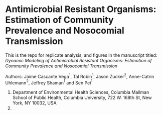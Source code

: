# Antimicrobial Resistant Organisms: Estimation of Community Prevalence and Nosocomial Transmission

This is the repo for replicate analysis, and figures in the manuscript titled: *Dynamic Modeling of Antimicrobial Resistant Organisms: Estimation of Community Prevalence and Nosocomial Transmission* 

Authors: Jaime Cascante Vega$^1$, Tal Robin$^1$, Jason Zucker$^2$, Anne-Catrin Uhlemann$^2$, Jeffrey Shaman$^1$ and Sen Pei$^1$

1. Department of Environmental Health Sciences, Columbia Mailman School of Public Health, Columbia University, 722 W. 168th St, New York, NY 10032, USA
2. 
